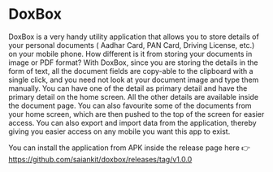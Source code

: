 # DoxBox

DoxBox is a very handy utility application that allows you to store details of your personal documents ( Aadhar Card, PAN Card, Driving License, etc.) on your mobile phone.
How different is it from storing your documents in image or PDF format?
With DoxBox, since you are storing the details in the form of text, all the document fields are copy-able to the clipboard with a single click, and you need not look at your document image and type them manually. You can have one of the detail as primary detail and have the primary detail on the home screen. All the other details are available inside the document page. You can also favourite some of the documents from your home screen, which are then pushed to the top of the screen for easier access. You can also export and import data from the application, thereby giving you easier access on any mobile you want this app to exist.

You can install the application from APK inside the release page here 👉 https://github.com/saiankit/doxbox/releases/tag/v1.0.0
